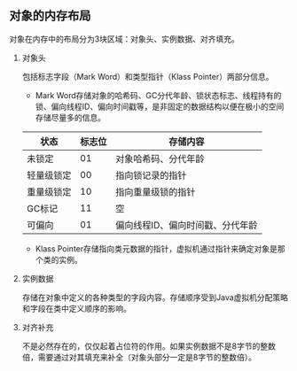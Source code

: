 ## 对象的内存布局

对象在内存中的布局分为3块区域：对象头、实例数据、对齐填充。

1. 对象头

   包括标志字段（Mark Word）和类型指针（Klass Pointer）两部分信息。

   + Mark Word存储对象的哈希码、GC分代年龄、锁状态标志、线程持有的锁、偏向线程ID、偏向时间戳等，是非固定的数据结构以便在极小的空间存储尽量多的信息。

   | 状态       | 标志位 | 存储内容                         |
   | ---------- | ------ | -------------------------------- |
   | 未锁定     | 01     | 对象哈希码、分代年龄             |
   | 轻量级锁定 | 00     | 指向锁记录的指针                 |
   | 重量级锁定 | 10     | 指向重量级锁的指针               |
   | GC标记     | 11     | 空                               |
   | 可偏向     | 01     | 偏向线程ID、偏向时间戳、分代年龄 |

   + Klass Pointer存储指向类元数据的指针，虚拟机通过指针来确定对象是那个类的实例。

2. 实例数据

   存储在对象中定义的各种类型的字段内容。存储顺序受到Java虚拟机分配策略和字段在类中定义顺序的影响。

3. 对齐补充

   不是必然存在的，仅仅起着占位符的作用。如果实例数据不是8字节的整数倍，需要通过对其填充来补全（对象头部分一定是8字节的整数倍）。

